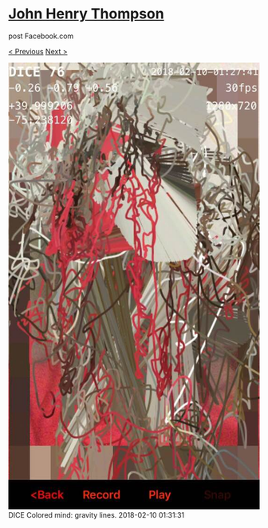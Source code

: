 # [John Henry Thompson](../README.md)
post Facebook.com

[< Previous](2018-02-11-1.md) [Next >](2018-02-08-1.md)

[![](../media/2018-02-10/Timeline-Photos-DICE-Colored-mind-gravity-lines.jpg)](../README.md)
DICE Colored mind: gravity lines.
2018-02-10 01:31:31